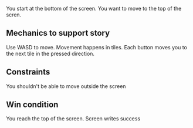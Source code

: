 You start at the bottom of the screen.
You want to move to the top of the scren.

## Mechanics to support story

Use WASD to move. Movement happens in tiles. Each button moves you to the next tile in the pressed direction.

## Constraints

You shouldn't be able to move outside the screen

## Win condition

You reach the top of the screen. Screen writes success
